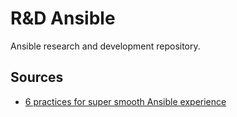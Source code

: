 # R&D Ansible

Ansible research and development repository.

## Sources

* [6 practices for super smooth Ansible experience](http://hakunin.com/six-ansible-practices)

